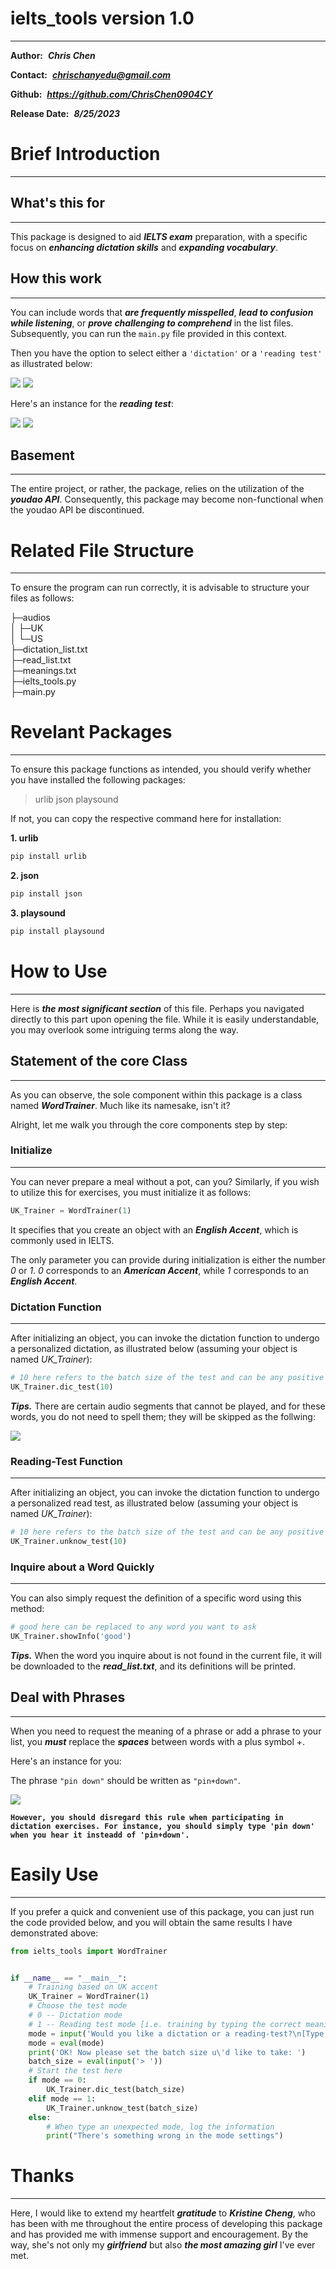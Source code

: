 # ielts_tools version 1.0
---
**Author:**&nbsp;&nbsp;***Chris Chen***

**Contact:**&nbsp;&nbsp;***chrischanyedu@gmail.com***

**Github:**&nbsp;&nbsp;***https://github.com/ChrisChen0904CY***

**Release Date:**&nbsp;&nbsp;***8/25/2023***

# Brief Introduction
---
## What's this for
---
This package is designed to aid ***IELTS exam*** preparation, with a specific focus on ***enhancing dictation skills*** and ***expanding vocabulary***.

## How this work
---
You can include words that ***are frequently misspelled***, ***lead to confusion while listening***, or ***prove challenging to comprehend*** in the list files. Subsequently, you can run the `main.py` file provided in this context.

Then you have the option to select either a `'dictation'` or a `'reading test'` as illustrated below:

![](./imgs/1.png)
![](./imgs/2.png)

Here's an instance for the ***reading test***:

![](./imgs/3.png)
![](./imgs/4.png)

## Basement
---
The entire project, or rather, the package, relies on the utilization of the ***youdao API***. Consequently, this package may become non-functional when the youdao API be discontinued.

# Related File Structure
---
To ensure the program can run correctly, it is advisable to structure your files as follows:

├─audios<br>
│  ├─UK<br>
│  └─US<br>
├─dictation_list.txt<br>
├─read_list.txt<br>
├─meanings.txt<br>
├─ielts_tools.py<br>
├─main.py<br>

# Revelant Packages
---
To ensure this package functions as intended, you should verify whether you have installed the following packages:
> urlib
> json
> playsound

If not, you can copy the respective command here for installation:

**1. urlib**
```python
pip install urlib
```

**2. json**
```python
pip install json
```

**3. playsound**
```python
pip install playsound
```

# How to Use
---
Here is ***the most significant section*** of this file. Perhaps you navigated directly to this part upon opening the file. While it is easily understandable, you may overlook some intriguing terms along the way.

## Statement of the core Class
---
As you can observe, the sole component within this package is a class named ***WordTrainer***. Much like its namesake, isn't it?

Alright, let me walk you through the core components step by step:

### Initialize
---
You can never prepare a meal without a pot, can you? Similarly, if you wish to utilize this for exercises, you must initialize it as follows:

```python
UK_Trainer = WordTrainer(1)
```

It specifies that you create an object with an ***English Accent***, which is commonly used in IELTS.

The only parameter you can provide during initialization is either the number *0* or *1*. *0* corresponds to an ***American Accent***, while *1* corresponds to an ***English Accent***.

### Dictation Function
---
After initializing an object, you can invoke the dictation function to undergo a personalized dictation, as illustrated below (assuming your object is named *UK_Trainer*):

```python
# 10 here refers to the batch size of the test and can be any positive number you like
UK_Trainer.dic_test(10)
```

***Tips.*** There are certain audio segments that cannot be played, and for these words, you do not need to spell them; they will be skipped as the follwing:

![](./imgs/5.png)

### Reading-Test Function
---
After initializing an object, you can invoke the dictation function to undergo a personalized read test, as illustrated below (assuming your object is named *UK_Trainer*):

```python
# 10 here refers to the batch size of the test and can be any positive number you like
UK_Trainer.unknow_test(10)
```
### Inquire about a Word Quickly
---
You can also simply request the definition of a specific word using this method:

```python
# good here can be replaced to any word you want to ask
UK_Trainer.showInfo('good')
```
***Tips.*** When the word you inquire about is not found in the current file, it will be downloaded to the ***read_list.txt***, and its definitions will be printed.

## Deal with Phrases
---
When you need to request the meaning of a phrase or add a phrase to your list, you ***must*** replace the ***spaces*** between words with a plus symbol +.

Here's an instance for you:

The phrase `"pin down"` should be written as `"pin+down"`.

![](./imgs/6.png)

**`However, you should disregard this rule when participating in dictation exercises. For instance, you should simply type 'pin down' when you hear it insteadd of 'pin+down'.`**

# Easily Use
---
If you prefer a quick and convenient use of this package, you can just run the code provided below, and you will obtain the same results I have demonstrated above:

```python
from ielts_tools import WordTrainer


if __name__ == "__main__":
    # Training based on UK accent
    UK_Trainer = WordTrainer(1)
    # Choose the test mode
    # 0 -- Dictation mode
    # 1 -- Reading test mode [i.e. training by typing the correct meaning of the word]
    mode = input('Would you like a dictation or a reading-test?\n[Type 0 for the former and 1 for the latter]\n> ')
    mode = eval(mode)
    print('OK! Now please set the batch size u\'d like to take: ')
    batch_size = eval(input('> '))
    # Start the test here
    if mode == 0:
        UK_Trainer.dic_test(batch_size)
    elif mode == 1:
        UK_Trainer.unknow_test(batch_size)
    else:
        # When type an unexpected mode, log the information
        print("There's something wrong in the mode settings")
```

# Thanks
---
Here, I would like to extend my heartfelt ***gratitude*** to ***Kristine Cheng***, who has been with me throughout the entire process of developing this package and has provided me with immense support and encouragement. By the way, she's not only my ***girlfriend*** but also ***the most amazing girl*** I've ever met.
